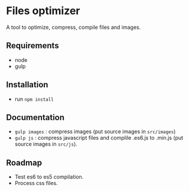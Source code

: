 # Files optimizer

A tool to optimize, compress, compile files and images.

## Requirements

- node
- gulp

## Installation

- run `npm install`

## Documentation

- `gulp images` : compress images (put source images in `src/images`)
- `gulp js` : compress javascript files and complile .es6.js to .min.js (put source images in `src/js`).

## Roadmap

- Test es6 to es5 compilation.
- Process css files.
